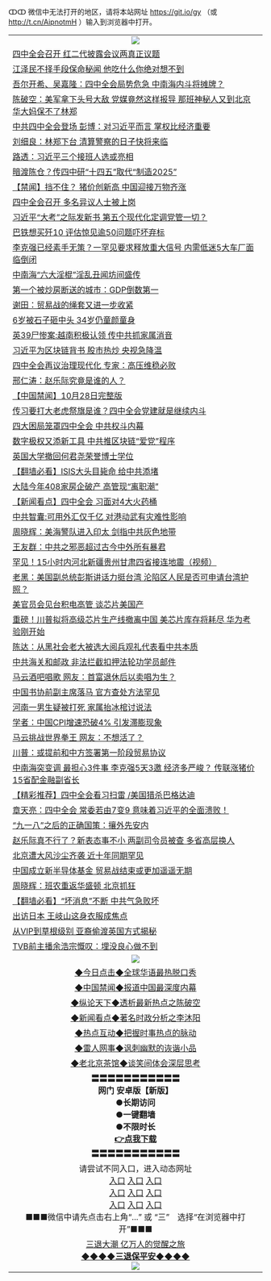 ↀↀ 微信中无法打开的地区，请将本站网址 https://git.io/gy （或 http://t.cn/AipnotmH ）输入到浏览器中打开。 

<table>
   <tr>
    <td align=center><img src="https://github.com/gyhhx/image-upload/blob/master/20190822-2.jpg" /></td>
  </tr>
<tr><td align="left"><a href="https://xwood.fun/oo.aspx?name=c1089273&key=nqynnipsxfbxcbni&from=gy">四中全会召开 红二代披露会议两真正议题</a></td></tr>
<tr><td align="left"><a href="https://xwood.fun/oo.aspx?name=c922620&key=nqynnipsxfbxcbni&from=gy">江泽民不择手段保命秘闻 他吃什么你绝对想不到</a></td></tr>
<tr><td align="left"><a href="https://xwood.fun/oo.aspx?name=c1089283&key=nqynnipsxfbxcbni&from=gy">吾尔开希、吴嘉隆：四中全会局势危急 中南海内斗将摊牌？</a></td></tr>
<tr><td align="left"><a href="https://xwood.fun/oo.aspx?name=c1089260&key=nqynnipsxfbxcbni&from=gy">陈破空：美军拿下头号大敌 党媒竟然这样报导 那班神秘人又到北京 华大妈保不了林郑</a></td></tr>
<tr><td align="left"><a href="https://xwood.fun/oo.aspx?name=c1089226&key=nqynnipsxfbxcbni&from=gy">中共四中全会登场 彭博：对习近平而言 掌权比经济重要</a></td></tr>
<tr><td align="left"><a href="https://xwood.fun/oo.aspx?name=c1089235&key=nqynnipsxfbxcbni&from=gy">刘细良：林郑下台 清算警察的日子快将来临</a></td></tr>
<tr><td align="left"><a href="https://xwood.fun/oo.aspx?name=c1089114&key=nqynnipsxfbxcbni&from=gy">路透：习近平三个接班人选或亮相</a></td></tr>
<tr><td align="left"><a href="https://xwood.fun/oo.aspx?name=c1089257&key=nqynnipsxfbxcbni&from=gy">暗渡陈仓？传四中研“十四五”取代“制造2025”</a></td></tr>
<tr><td align="left"><a href="https://xwood.fun/oo.aspx?name=c1089277&key=nqynnipsxfbxcbni&from=gy">【禁闻】挡不住？ 猪价创新高 中国迎接万物齐涨</a></td></tr>
<tr><td align="left"><a href="https://xwood.fun/oo.aspx?name=c1089254&key=nqynnipsxfbxcbni&from=gy">四中全会召开 多名异议人士被上岗</a></td></tr>
<tr><td align="left"><a href="https://xwood.fun/oo.aspx?name=c1089239&key=nqynnipsxfbxcbni&from=gy">习近平“大考”之际发新书 第五个现代化定调党管一切？</a></td></tr>
<tr><td align="left"><a href="https://xwood.fun/oo.aspx?name=c1089258&key=nqynnipsxfbxcbni&from=gy">巴铁想买歼10 评估惊见逾50问题吓坏弃标</a></td></tr>
<tr><td align="left"><a href="https://xwood.fun/oo.aspx?name=c1089222&key=nqynnipsxfbxcbni&from=gy">李克强已经素手无策？一罕见要求释放重大信号 内需低迷5大车厂面临倒闭</a></td></tr>
<tr><td align="left"><a href="https://xwood.fun/oo.aspx?name=c931480&key=nqynnipsxfbxcbni&from=gy">中南海“六大淫棍”淫乱丑闻坊间盛传</a></td></tr>
<tr><td align="left"><a href="https://xwood.fun/oo.aspx?name=c1089221&key=nqynnipsxfbxcbni&from=gy">第一个被炒房断送的城市：GDP倒数第一</a></td></tr>
<tr><td align="left"><a href="https://xwood.fun/oo.aspx?name=c1089261&key=nqynnipsxfbxcbni&from=gy">谢田：贸易战的绳套又进一步收紧</a></td></tr>
<tr><td align="left"><a href="https://xwood.fun/oo.aspx?name=c1089242&key=nqynnipsxfbxcbni&from=gy">6岁被石子砸中头 34岁仍童颜童身</a></td></tr>
<tr><td align="left"><a href="https://xwood.fun/oo.aspx?name=c1089271&key=nqynnipsxfbxcbni&from=gy">英39尸惨案:越南积极认领 传中共抓家属消音</a></td></tr>
<tr><td align="left"><a href="https://xwood.fun/oo.aspx?name=c1089237&key=nqynnipsxfbxcbni&from=gy">习近平为区块链背书 股市热炒 央视急降温</a></td></tr>
<tr><td align="left"><a href="https://xwood.fun/oo.aspx?name=c1089280&key=nqynnipsxfbxcbni&from=gy">四中全会再议治理现代化 专家：高压维稳必败</a></td></tr>
<tr><td align="left"><a href="https://xwood.fun/oo.aspx?name=c1089246&key=nqynnipsxfbxcbni&from=gy">邢仁涛：赵乐际究竟是谁的人？</a></td></tr>
<tr><td align="left"><a href="https://xwood.fun/oo.aspx?name=c1089278&key=nqynnipsxfbxcbni&from=gy">【中国禁闻】10月28日完整版</a></td></tr>
<tr><td align="left"><a href="https://xwood.fun/oo.aspx?name=c1089217&key=nqynnipsxfbxcbni&from=gy">传习要打大老虎祭旗是谁？四中全会党建就是继续内斗</a></td></tr>
<tr><td align="left"><a href="https://xwood.fun/oo.aspx?name=c1089013&key=nqynnipsxfbxcbni&from=gy">四大困局笼罩四中全会 中共权斗内幕</a></td></tr>
<tr><td align="left"><a href="https://xwood.fun/oo.aspx?name=c1089270&key=nqynnipsxfbxcbni&from=gy">数字极权又添新工具 中共推区块链“爱党”程序</a></td></tr>
<tr><td align="left"><a href="https://xwood.fun/oo.aspx?name=c1089255&key=nqynnipsxfbxcbni&from=gy">英国大学撤回何君尧荣誉博士学位</a></td></tr>
<tr><td align="left"><a href="https://xwood.fun/oo.aspx?name=c1089024&key=nqynnipsxfbxcbni&from=gy">【翻墙必看】ISIS大头目毙命 给中共添堵</a></td></tr>
<tr><td align="left"><a href="https://xwood.fun/oo.aspx?name=c1089274&key=nqynnipsxfbxcbni&from=gy">大陆今年408家房企破产 高管现“离职潮”</a></td></tr>
<tr><td align="left"><a href="https://xwood.fun/oo.aspx?name=c1089279&key=nqynnipsxfbxcbni&from=gy">【新闻看点】四中全会 习面对4大火药桶</a></td></tr>
<tr><td align="left"><a href="https://xwood.fun/oo.aspx?name=c1089259&key=nqynnipsxfbxcbni&from=gy">中共智囊:可用外汇仅千亿 对港动武有灾难性影响</a></td></tr>
<tr><td align="left"><a href="https://xwood.fun/oo.aspx?name=c1089276&key=nqynnipsxfbxcbni&from=gy">周晓辉：美海警队进入印太 剑指中共灰色地带</a></td></tr>
<tr><td align="left"><a href="https://xwood.fun/oo.aspx?name=c1089275&key=nqynnipsxfbxcbni&from=gy">王友群：中共之邪恶超过古今中外所有暴君</a></td></tr>
<tr><td align="left"><a href="https://xwood.fun/oo.aspx?name=c1089007&key=nqynnipsxfbxcbni&from=gy">罕见！15小时内河北新疆贵州甘肃四省接连地震（视频）</a></td></tr>
<tr><td align="left"><a href="https://xwood.fun/oo.aspx?name=c1089272&key=nqynnipsxfbxcbni&from=gy">老黑：美国副总统彭斯讲话力挺台湾 沦陷区人民是否可申请台湾护照？</a></td></tr>
<tr><td align="left"><a href="https://xwood.fun/oo.aspx?name=c1089269&key=nqynnipsxfbxcbni&from=gy">美官员会见台积电高管 谈芯片美国产</a></td></tr>
<tr><td align="left"><a href="https://xwood.fun/oo.aspx?name=c1089223&key=nqynnipsxfbxcbni&from=gy">重磅！川普拟将高级芯片生产线撤离中国 美芯片库存将耗尽 华为考验刚开始</a></td></tr>
<tr><td align="left"><a href="https://xwood.fun/oo.aspx?name=c1089245&key=nqynnipsxfbxcbni&from=gy">陈达：从黑社会老大被选大阅兵观礼代表看中共本质</a></td></tr>
<tr><td align="left"><a href="https://xwood.fun/oo.aspx?name=c1089268&key=nqynnipsxfbxcbni&from=gy">中共海关和邮政 非法拦截扣押法轮功学员邮件</a></td></tr>
<tr><td align="left"><a href="https://xwood.fun/oo.aspx?name=c1089281&key=nqynnipsxfbxcbni&from=gy">马云酒吧唱歌 网友：首富退休后以卖唱为生？</a></td></tr>
<tr><td align="left"><a href="https://xwood.fun/oo.aspx?name=c1089126&key=nqynnipsxfbxcbni&from=gy">中国书协前副主席落马 官方查处方法罕见</a></td></tr>
<tr><td align="left"><a href="https://xwood.fun/oo.aspx?name=c1089244&key=nqynnipsxfbxcbni&from=gy">河南一男生疑被打死 家属抬冰棺讨说法</a></td></tr>
<tr><td align="left"><a href="https://xwood.fun/oo.aspx?name=c1089139&key=nqynnipsxfbxcbni&from=gy">学者：中国CPI增速恐破4% 引发滞膨现象</a></td></tr>
<tr><td align="left"><a href="https://xwood.fun/oo.aspx?name=c1089115&key=nqynnipsxfbxcbni&from=gy">马云挑战世界拳王 网友：不想活了？</a></td></tr>
<tr><td align="left"><a href="https://xwood.fun/oo.aspx?name=c1089236&key=nqynnipsxfbxcbni&from=gy">川普：或提前和中方签署第一阶段贸易协议</a></td></tr>
<tr><td align="left"><a href="https://xwood.fun/oo.aspx?name=c1088929&key=nqynnipsxfbxcbni&from=gy">中南海突变调 最担心3件事 李克强5天3邀 经济多严峻？ 传联涨猪价 15省配金融副省长</a></td></tr>
<tr><td align="left"><a href="https://xwood.fun/oo.aspx?name=c1089113&key=nqynnipsxfbxcbni&from=gy">【精彩推荐】四中全会看习扫雷 /美国猎杀巴格达迪</a></td></tr>
<tr><td align="left"><a href="https://xwood.fun/oo.aspx?name=c1089302&key=nqynnipsxfbxcbni&from=gy">章天亮：四中全会 常委若由7变9 意味着习近平的全面溃败！</a></td></tr>
<tr><td align="left"><a href="https://xwood.fun/oo.aspx?name=c1089192&key=nqynnipsxfbxcbni&from=gy">“九一八”之后的正确国策：攘外先安内</a></td></tr>
<tr><td align="left"><a href="https://xwood.fun/oo.aspx?name=c1088927&key=nqynnipsxfbxcbni&from=gy">赵乐际真不行了？新表态事不小 两副司令员被查 多省高层换人</a></td></tr>
<tr><td align="left"><a href="https://xwood.fun/oo.aspx?name=c1089263&key=nqynnipsxfbxcbni&from=gy">北京遭大风沙尘齐袭 近十年同期罕见</a></td></tr>
<tr><td align="left"><a href="https://xwood.fun/oo.aspx?name=c1089231&key=nqynnipsxfbxcbni&from=gy">中国成立新半导体基金 贸易战结束或更加遥遥无期</a></td></tr>
<tr><td align="left"><a href="https://xwood.fun/oo.aspx?name=c1088599&key=nqynnipsxfbxcbni&from=gy">周晓辉：班农重返华盛顿 北京抓狂</a></td></tr>
<tr><td align="left"><a href="https://xwood.fun/oo.aspx?name=c1088709&key=nqynnipsxfbxcbni&from=gy">【翻墙必看】“坏消息”不断 中共气急败坏</a></td></tr>
<tr><td align="left"><a href="https://xwood.fun/oo.aspx?name=c1089028&key=nqynnipsxfbxcbni&from=gy">出访日本 王岐山这身衣服成焦点</a></td></tr>
<tr><td align="left"><a href="https://xwood.fun/oo.aspx?name=c1089136&key=nqynnipsxfbxcbni&from=gy">从VIP到草根级别 亚裔偷渡英国方式揭秘</a></td></tr>
<tr><td align="left"><a href="https://xwood.fun/oo.aspx?name=c1089282&key=nqynnipsxfbxcbni&from=gy">TVB前主播余浩宗慨叹：埋没良心做不到</a></td></tr>

   <tr>
    <td align=center><img src="https://github.com/gyhhx/image-upload/blob/master/ogate-c.JPG" /></td>
  </tr>
   <tr>
   <td align=center> 
<a href="https://tru28th.xwood.fun/oo.aspx?name=c816850&key=nqynnipsxfbxcbni&from=gy&tag=9877">◆今日点击◆全球华语最热脱口秀</a><br/>
    </td>
  </tr>
  <tr>
  <td align=center>
<a href="https://tru28th.xwood.fun/oo.aspx?name=c816860&key=nqynnipsxfbxcbni&from=gy&tag=99733110">◆中国禁闻◆报道中国最深度内幕</a><br/>
   </tr>
  <tr>
     <td align=center>
<a href="https://tru28th.xwood.fun/oo.aspx?name=c816855&key=nqynnipsxfbxcbni&from=gy&tag=997110">◆纵论天下◆透析最新热点之陈破空</a><br/>
   </tr>
   <tr>
      <td align=center>
<a href="https://tru28th.xwood.fun/oo.aspx?name=c838308&key=nqynnipsxfbxcbni&from=gy&tag=9973110">◆新闻看点◆著名时政分析之李沐阳</a><br/>
   </tr>
   <tr>
     <td align=center>
<a href="https://tru28th.xwood.fun/oo.aspx?name=c816852&key=nqynnipsxfbxcbni&from=gy&tag=9733110">◆热点互动◆把握时事热点的脉动</a><br/>
   </tr>
   <tr>
      <td align=center>
<a href="https://tru28th.xwood.fun/oo.aspx?name=c816694&key=nqynnipsxfbxcbni&from=gy&tag=93310">◆雷人网事◆讽刺幽默的诙谐小品</a><br/>
   </tr>
   <tr>
    <td align=center>
<a href="https://tru28th.xwood.fun/oo.aspx?name=c816650&key=nqynnipsxfbxcbni&from=gy&tag=9973110">◆老北京茶馆◆谈笑间体会深层思考</a><br/>
   </tr>
  <tr>
    <td align=center>
 <b>〓〓〓〓〓〓〓〓〓〓〓<br/>网门 安卓版【新版】<br/> ●长期访问<br/> ●一键翻墙<br/>  ●不限时长<br/> 
 <a href="https://share.weiyun.com/56vcOpb">👉<b>点我下载</a><br/>〓〓〓〓〓〓〓〓〓〓〓<br/>
    </td>  
    </tr>
   <tr>
    <td align=center>请尝试不同入口，进入动态网址<br/>
      <a href="https://s3.us-east-2.amazonaws.com/ogateo/show.htm">入口</a>
      <a href="https://s3.ca-central-1.amazonaws.com/ogatec/show.htm">入口</a>
      <a href="https://s3.ap-southeast-2.amazonaws.com/ogatey/show.htm">入口</a><br/>
      <a href="https://s3.ap-northeast-2.amazonaws.com/ogates/show.htm">入口</a>
      <a href="https://s3.eu-central-1.amazonaws.com/ogatef/show.htm">入口</a>
      <a href="https://s3.ap-south-1.amazonaws.com/ogatem/show.htm">入口</a><br/>
      <a href="https://s3-us-west-1.amazonaws.com/ogaten/show.htm">入口</a>
      <a href="https://s3.eu-west-2.amazonaws.com/ogatel/show.htm">入口</a>
      <a href="https://s3.ap-northeast-1.amazonaws.com/ogatet/show.htm">入口</a><br/>
      ■■■微信中请先点击右上角“...” 或 “三”　选择“在浏览器中打开”■■■<b><br/>
    </td>
  </tr>
  <tr>  
  <td align=center>
  <a href="https://tru28th.xwood.fun/oo.aspx?name=c894205&key=nqynnipsxfbxcbni&from=gy&tag=9973110">三退大潮 亿万人的觉醒之旅</a><br/>
      <a href="https://tru28th.xwood.fun/oo.aspx?name=ogQuit.aspx&key=nqynnipsxfbxcbni&from=gy"><b>◆◆◆◆三退保平安◆◆◆◆<br/></a>
      <img src="https://github.com/gyhhx/image-upload/blob/master/3t.jpg" /><br/>
      </td>
  </tr>
</table>


